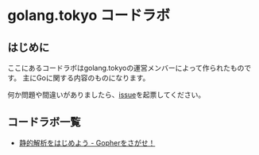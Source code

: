 # golang.tokyo コードラボ

## はじめに

ここにあるコードラボはgolang.tokyoの運営メンバーによって作られたものです。
主にGoに関する内容のものになります。

何か問題や間違いがありましたら、[issue](https://github.com/golangtokyo/codelab/issues)を起票してください。

## コードラボ一覧

* [静的解析をはじめよう - Gopherをさがせ！](./find-gophers)
